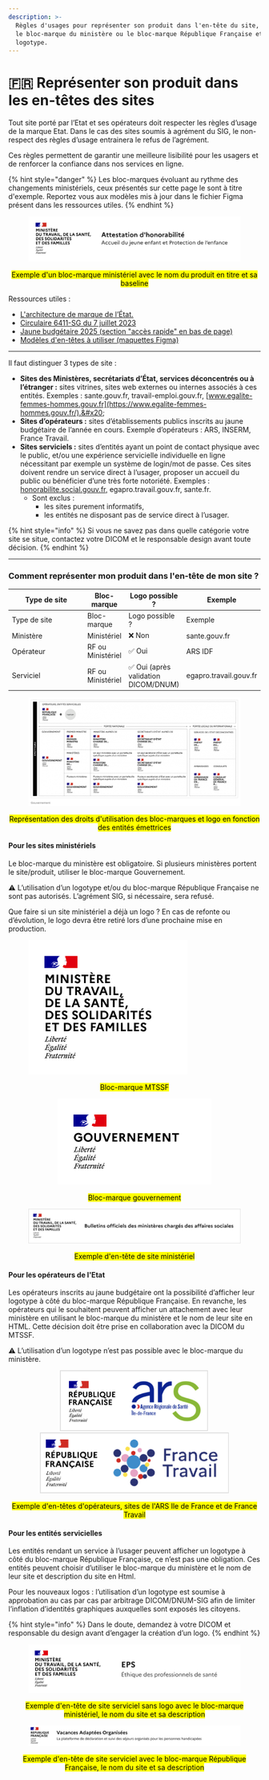 ```yaml
---
description: >-
  Règles d'usages pour représenter son produit dans l'en-tête du site, utiliser
  le bloc-marque du ministère ou le bloc-marque République Française et un
  logotype.
---
```


# 🇫🇷 Représenter son produit dans les en-têtes des sites

Tout site porté par l’Etat et ses opérateurs doit respecter les règles d’usage de la marque Etat. Dans le cas des sites soumis à agrément du SIG, le non-respect des règles d’usage entrainera le refus de l’agrément.

Ces règles permettent de garantir une meilleure lisibilité pour les usagers et de renforcer la confiance dans nos services en ligne.

{% hint style="danger" %}
Les bloc-marques évoluant au rythme des changements ministériels, ceux présentés sur cette page le sont à titre d'exemple. Reportez vous aux modèles mis à jour dans le fichier Figma présent dans les ressources utiles.
{% endhint %}

<figure><img src="../.gitbook/assets/image (10).png" alt=""><figcaption></figcaption></figure>

<p align="center"><mark style="color:$info;">Exemple d'un bloc-marque ministériel avec le nom du produit en titre et sa baseline</mark></p>



Ressources utiles : &#x20;

* [L'architecture de marque de l’État.](https://www.info.gouv.fr/marque-de-letat/l-architecture-de-marque-de-l-etat)&#x20;
* [Circulaire 6411-SG du 7 juillet 2023](https://www.systeme-de-design.gouv.fr/version-courante/fr/premiers-pas/perimetre-d-application)&#x20;
* [Jaune budgétaire 2025 (section "accès rapide" en bas de page)](https://www.budget.gouv.fr/documentation/documents-budgetaires/exercice-2025/projet-loi-finances-les/jaunes-budgetaires-2025-plf-2025) &#x20;
* [Modèles d'en-têtes à utiliser (maquettes Figma)](https://www.figma.com/design/1F77YLcBVbNw4CCEUr9PSQ/Mod%C3%A8les-de-pages-et-standards-d-espacements?node-id=4355-3259\&p=f\&t=6AiqhwsDt4COtXlj-11)

***

Il faut distinguer 3 types de site : &#x20;

* **Sites des Ministères, secrétariats d’État, services déconcentrés ou à l’étranger :** sites vitrines, sites web externes ou internes associés à ces entités. Exemples : sante.gouv.fr, travail-emploi.gouv.fr, [www.egalite-femmes-hommes.gouv.fr](https://www.egalite-femmes-hommes.gouv.fr/).&#x20;
* **Sites d’opérateurs :** sites d’établissements publics inscrits au jaune budgétaire de l’année en cours. Exemple d’opérateurs : ARS, INSERM, France Travail. &#x20;
* **Sites serviciels :** sites d’entités ayant un point de contact physique avec le public, et/ou une expérience servicielle individuelle en ligne nécessitant par exemple un système de login/mot de passe. Ces sites doivent rendre un service direct à l’usager, proposer un accueil du public ou bénéficier d’une très forte notoriété. Exemples : [honorabilite.social.gouv.fr,](https://honorabilite.social.gouv.fr/) egapro.travail.gouv.fr, sante.fr.&#x20;
  * Sont exclus : &#x20;
    * les sites purement informatifs,&#x20;
    * les entités ne disposant pas de service direct à l’usager.&#x20;

{% hint style="info" %}
Si vous ne savez pas dans quelle catégorie votre site se situe, contactez votre DICOM et le responsable design avant toute décision.
{% endhint %}

***

### Comment représenter mon produit dans l'en-tête de mon site ?

<table data-header-hidden><thead><tr><th width="141.859375">Type de site </th><th>Bloc-marque </th><th>Logo possible ? </th><th>Exemple </th></tr></thead><tbody><tr><td>Type de site</td><td>Bloc-marque</td><td>Logo possible ?</td><td>Exemple</td></tr><tr><td>Ministère </td><td>Ministériel </td><td>❌ Non </td><td>sante.gouv.fr </td></tr><tr><td>Opérateur </td><td>RF ou Ministériel </td><td>✅ Oui </td><td>ARS IDF </td></tr><tr><td>Serviciel </td><td>RF ou Ministériel </td><td>✅ Oui (après validation DICOM/DNUM) </td><td>egapro.travail.gouv.fr </td></tr></tbody></table>

<figure><img src="../.gitbook/assets/image (4).png" alt=""><figcaption></figcaption></figure>

<p align="center"><mark style="color:$info;">Représentation des droits d'utilisation des bloc-marques et logo en fonction des entités émettrices</mark></p>

#### Pour les sites ministériels&#x20;

Le bloc-marque du ministère est obligatoire. Si plusieurs ministères portent le site/produit, utiliser le bloc-marque Gouvernement.&#x20;

⚠️ L’utilisation d’un logotype et/ou du bloc-marque République Française ne sont pas autorisés. L’agrément SIG, si nécessaire, sera refusé.&#x20;

Que faire si un site ministériel a déjà un logo ? En cas de refonte ou d’évolution, le logo devra être retiré lors d’une prochaine mise en production. &#x20;

<figure><img src="../.gitbook/assets/image (9).png" alt=""><figcaption></figcaption></figure>

<p align="center"><mark style="color:$info;">Bloc-marque MTSSF</mark></p>

<p align="center"></p>

<p align="center"><img src="../.gitbook/assets/image (8).png" alt="" data-size="original"> </p>

<p align="center"><mark style="color:$info;">Bloc-marque gouvernement</mark></p>

<p align="center"></p>

<figure><img src="../.gitbook/assets/unknown (2).png" alt=""><figcaption></figcaption></figure>

<p align="center"><mark style="color:$info;">Exemple d'en-tête de site ministériel</mark></p>

&#x20;

#### Pour les opérateurs de l'Etat&#x20;

Les opérateurs inscrits au jaune budgétaire ont la possibilité d’afficher leur logotype à côté du bloc-marque République Française. En revanche, les opérateurs qui le souhaitent peuvent afficher un attachement avec leur ministère en utilisant le bloc-marque du ministère et le nom de leur site en HTML. Cette décision doit être prise en collaboration avec la DICOM du MTSSF.&#x20;

⚠️ L’utilisation d’un logotype n’est pas possible avec le bloc-marque du ministère.&#x20;



<p align="center"><img src="../.gitbook/assets/unknown (3).png" alt=""> <img src="../.gitbook/assets/unknown (4).png" alt=""> </p>

<p align="center"><mark style="color:$info;">Exemple d'en-têtes d'opérateurs, sites de l'ARS Ile de France et de France Travail</mark> </p>

#### Pour les entités servicielles&#x20;

Les entités rendant un service à l’usager peuvent afficher un logotype à côté du bloc-marque République Française, ce n’est pas une obligation. Ces entités peuvent choisir d’utiliser le bloc-marque du ministère et le nom de leur site et description du site en Html.&#x20;

Pour les nouveaux logos : l’utilisation d’un logotype est soumise à approbation au cas par cas par arbitrage DICOM/DNUM-SIG afin de limiter l’inflation d’identités graphiques auxquelles sont exposés les citoyens.&#x20;

{% hint style="info" %}
Dans le doute, demandez à votre DICOM et responsable du design avant d’engager la création d’un logo. &#x20;
{% endhint %}

&#x20; &#x20;

<figure><img src="../.gitbook/assets/image (11).png" alt=""><figcaption></figcaption></figure>

<p align="center"> <mark style="color:$info;">Exemple d'en-tête de site serviciel sans logo avec le bloc-marque ministériel, le nom du site et sa description</mark></p>

<p align="center"></p>

<figure><img src="../.gitbook/assets/image.png" alt=""><figcaption></figcaption></figure>

<p align="center"><mark style="color:$info;">Exemple d'en-tête de site serviciel avec le bloc-marque République Française, le nom du site et sa description</mark></p>

